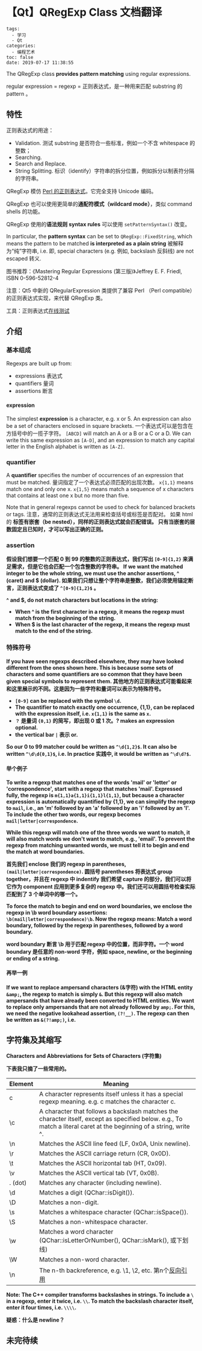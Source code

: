 # 【Qt】QRegExp Class 文档翻译

```
tags:
  - 学习
  - Qt
categories:
  - 编程艺术
toc: false
date: 2019-07-17 11:38:55
```

The QRegExp class **provides pattern matching** using regular expressions.

regular expression = regexp = 正则表达式，是一种用来匹配 substring 的 pattern 。


## 特性

正则表达式的用途：
- Validation. 测试 substring 是否符合一些标准，例如一个不含 whitespace 的整数；
- Searching. 
- Search and Replace.
- String Splitting. 标识（identify）字符串的拆分位置，例如拆分以制表符分隔的字符串。

QRegExp 模仿 [Perl 的正则表达式](https://www.runoob.com/perl/perl-regular-expressions.html)。它完全支持 Unicode 编码。

QRegExp 也可以使用更简单的**通配符模式（wildcard mode）**，类似 command shells 的功能。

QRegExp 使用的**语法规则 syntax rules** 可以使用 `setPatternSyntax()` 改变。

In particular, the **pattern syntax** can be set to `QRegExp::FixedString`, which means the pattern to be matched **is interpreted as a plain string** 被解释为“纯”字符串, i.e. 即, special characters (e.g. 例如, backslash 反斜线) are not escaped 转义.

图书推荐：《Mastering Regular Expressions (第三版)》Jeffrey E. F. Friedl, ISBN 0-596-52812-4

注意：Qt5 中新的 QRegularExpression 类提供了兼容 Perl （Perl compatible）的正则表达式实现，来代替 QRegExp 类。

工具：正则表达式[在线测试](https://c.runoob.com/front-end/854)

## 介绍

### 基本组成

Regexps are built up from:
- expressions 表达式
- quantifiers 量词
- assertions 断言

#### expression

The simplest **expression** is a character, e.g. x or 5. An expression can also be a set of characters enclosed in square brackets.
一个表达式可以是包含在方括号中的一揽子字符。
`[ABCD]` will match an A or a B or a C or a D. We can write this same expression as `[A-D]`, and an expression to match any capital letter in the English alphabet is written as `[A-Z]`.

### quantifier

A **quantifier** specifies the number of occurrences of an expression that must be matched.
量词指定了一个表达式必须匹配的出现次数。
`x{1,1}` means match one and only one x.
`x{1,5}` means match a sequence of x characters that contains at least one x but no more than five.

Note that in general regexps cannot be used to check for balanced brackets or tags.
注意，通常的正则表达式无法用来检查括号或标签是否配对。
如果 html 的 <b> 标签有**嵌套（be nested）**，同样的正则表达式就会匹配错误。
只有当嵌套的层数固定且已知时，才可以写出正确的正则。

### assertion

假设我们想要一个匹配 0 到 99 的整数的正则表达式，我们写出 `[0-9]{1,2}` 来满足需求，但是它也会匹配一个包含整数的字符串。
If we want the matched integer to be the whole string, we must use the **anchor assertions**, ^ (caret) and $ (dollar).
如果我们只想让整个字符串是整数，我们必须使用**锚定断言**，正则表达式变成了 `^[0-9]{1,2}$` 。

^ and $, do not match characters but locations in the string:
- When ^ is the first character in a regexp, it means the regexp must match from the beginning of the string.
- When $ is the last character of the regexp, it means the regexp must match to the end of the string.

### 特殊符号

If you have seen regexps described elsewhere, they may have looked different from the ones shown here. This is because some sets of characters and some quantifiers are so common that they have been given special symbols to represent them.
其他地方的正则表达式可能看起来和这里展示的不同。这是因为一些字符和量词可以表示为特殊符号。

- `[0-9]` can be replaced with the symbol `\d`.
- The quantifier to match exactly one occurrence, {1,1}, can be replaced with the expression itself, i.e. `x{1,1}` is the same as `x`.
- `？` 是量词 `{0,1}` 的简写，即出现 0 或 1 次。? makes an expression optional.
- the vertical bar `|` 表示 or.

So our 0 to 99 matcher could be written as `^\d{1,2}$`. It can also be written `^\d\d{0,1}$`, i.e. In practice 实践中, it would be written as `^\d\d?$`.

#### 举个例子

To write a regexp that matches one of the words 'mail' or 'letter' or 'correspondence', start with a regexp that matches 'mail'.
Expressed fully, the regexp is `m{1,1}a{1,1}i{1,1}l{1,1}`, but because a character expression is automatically quantified by {1,1}, we can simplify the regexp to `mail`, i.e., an 'm' followed by an 'a' followed by an 'i' followed by an 'l'. To include the other two words, our regexp becomes `mail|letter|correspondence`.

While this regexp will match one of the three words we want to match, it will also match words we don't want to match, e.g., 'email'. To **prevent the regexp from matching unwanted words, we must tell it to begin and end the match at word boundaries.** 

首先我们 enclose 我们的 regexp in parentheses, `(mail|letter|correspondence)`. 圆括号 parentheses 将表达式 group together，并且在 regexp 中 indentify 我们希望 capture 的部分，我们可以将它作为 component 应用到更多复杂的 regexp 中。我们还可以用圆括号检查实际匹配到了 3 个单词中的哪一个。

To force the match to begin and end on word boundaries, we enclose the regexp in \b **word boundary assertions**: `\b(mail|letter|correspondence)\b`.
Now the regexp means: Match a word boundary, followed by the regexp in parentheses, followed by a word boundary. 

word boundary 断言 \b 用于匹配 regexp 中的位置，而非字符。一个 word boundary 是任意的 non-word 字符，例如 space, newline, or the beginning or ending of a string.

#### 再举一例

If we want to replace **ampersand characters** (&字符) with the HTML entity `&amp;`, the regexp to match is simply `&`. But this regexp will also match ampersands that have already been converted to HTML entities. We want to replace only ampersands that are not already followed by `amp;`. For this, we need the **negative lookahead assertion**, `(?!__)`. The regexp can then be written as `&(?!amp;)`, i.e.


## 字符集及其缩写

Characters and Abbreviations for **Sets of Characters** (字符集)

下表我只摘了一些常用的。

| Element | Meaning |
| --- | --- |
| c | A character represents itself unless it has a special regexp meaning. e.g. c matches the character c. |
| \c | A character that follows a backslash matches the character itself, except as specified below. e.g., To match a literal caret at the beginning of a string, write \^. |
| \n | Matches the ASCII line feed (LF, 0x0A, Unix newline). |
| \r | Matches the ASCII carriage return (CR, 0x0D). |
| \t | Matches the ASCII horizontal tab (HT, 0x09). |
| \v | Matches the ASCII vertical tab (VT, 0x0B). |
| . (dot) | Matches any character (including newline). |
| \d | Matches a digit (QChar::isDigit()). |
| \D | Matches a non-digit. |
| \s | Matches a whitespace character (QChar::isSpace()). |
| \S | Matches a non-whitespace character. |
| \w | Matches a word character (QChar::isLetterOrNumber(), QChar::isMark(), 或下划线) |
| \W | Matches a non-word character. |
| \n | The n-th backreference, e.g. \1, \2, etc. 第n个[反向引用](https://www.runoob.com/regexp/regexp-syntax.html) |

**Note:** The C++ compiler transforms backslashes in strings. To include a `\` in a regexp, enter it twice, i.e. `\\`. To match the backslash character itself, enter it four times, i.e. `\\\\`.

疑惑：什么是 newline？

## 未完待续